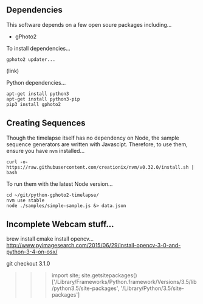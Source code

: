 ## Dependencies

This software depends on a few open soure packages including...

- gPhoto2

To install dependencies...

```
gphoto2 updater...
```

(link)

Python dependencies...

```
apt-get install python3
apt-get install python3-pip
pip3 install gphoto2
```

## Creating Sequences

Though the timelapse itself has no dependency on Node, the sample sequence generators are written with Javascipt.
Therefore, to use them, ensure you have `nvm` installed...

```
curl -o- https://raw.githubusercontent.com/creationix/nvm/v0.32.0/install.sh | bash
```

To run them with the latest Node version...

```
cd ~/git/python-gphoto2-timelapse/
nvm use stable
node ./samples/simple-sample.js &> data.json
```

## Incomplete Webcam stuff...

brew install cmake
install opencv...
http://www.pyimagesearch.com/2015/06/29/install-opencv-3-0-and-python-3-4-on-osx/

git checkout 3.1.0

>>> import site; site.getsitepackages()
['/Library/Frameworks/Python.framework/Versions/3.5/lib/python3.5/site-packages', '/Library/Python/3.5/site-packages']

```
